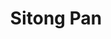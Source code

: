 ---
# Display name
title: Sitong Pan

# Full Name (for SEO)
first_name: Sitong
last_name: Pan

# Is this the primary user of the site?
superuser: false

# Role/position
role: Undergraduate Student (2024 Summer)

# Organizations/Affiliations
organizations:
  - name: Zhejiang University
    url: ''

external_link:

# Highlight the author in author lists? (true/false)
highlight_name: true

# Organizational groups that you belong to (for People widget)
#   Set this to `[]` or comment out if you are not using People widget.
user_groups:
  - Undergrads

start_date: 202407
---